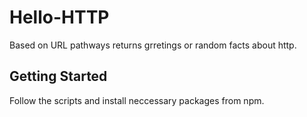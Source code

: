 # Hello-HTTP

Based on URL pathways returns grretings or random facts about http.

## Getting Started

Follow the scripts and install neccessary packages from npm.

